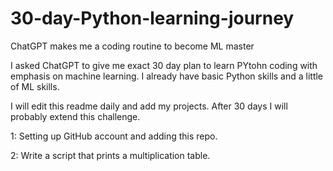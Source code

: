 # 30-day-Python-learning-journey
ChatGPT makes me a coding routine to become ML master

I asked ChatGPT to give me exact 30 day plan to learn PYtohn coding with emphasis on machine learning. I already have basic Python skills and a little of ML skills. 

I will edit this readme daily and add my projects.
After 30 days I will probably extend this challenge.

1: Setting up GitHub account and adding this repo.

2: Write a script that prints a multiplication table.
